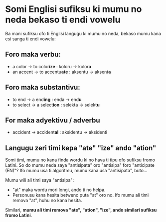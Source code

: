# Somi Englisi sufiksu ki mumu no neda bekaso ti endi vowelu

Ba mani sufiksu ofo ti Englisi langugu ki mumu no neda, bekaso mumu kana esi sanga ti endi vowelu:

## Foro maka verbu:

* a color -> to color**ize** : koloru -> kolor**a**
* an accent -> to accentu**ate** : aksentu -> aksent**a**

## Foro maka substantivu:

* to end -> a end**ing** : enda -> end**u**
* to select -> a select**ion** : selekta -> selekt**u**

## For maka adyektivu / adverbu

* accident -> accident**al** : aksidentu -> aksident**i**

## Langugu zeri timi kepa "ate" "ize" ando "ation"

Somi timi, mumu no kana finda wordu ki no hava ti tipu ofo sufiksu fromo Latini. So do mumu neda saya "antisipata" oro "antisipa" foro "anticipate (EN)"? Ifo mumu usa ti algoritmu, mumu kana usa "antisipata", buto...

Mumu wili ali timi saya "antisipa":
* "at" maka wordu mori longi, ando ti no helpa.
* Personusu kana hesita betweno puta "at" oro no. Ifo mumu ali timi remova "at", huhu no kana hesita.

Similari, **mumu ali timi remova "ate", "ation", "ize", ando similari sufiksu fromo Latini**.